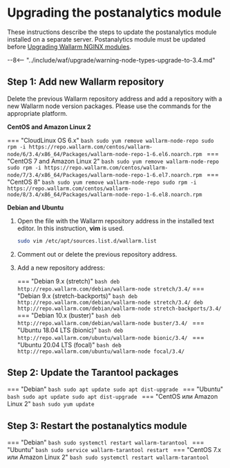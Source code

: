 [docs-module-update]:   nginx-modules.md

#   Upgrading the postanalytics module  

These instructions describe the steps to update the postanalytics module installed on a separate server. Postanalytics module must be updated before [Upgrading Wallarm NGINX modules][docs-module-update].

--8<-- "../include/waf/upgrade/warning-node-types-upgrade-to-3.4.md"

## Step 1: Add new Wallarm repository

Delete the previous Wallarm repository address and add a repository with a new Wallarm node version packages. Please use the commands for the appropriate platform.

**CentOS and Amazon Linux 2**

=== "CloudLinux OS 6.x"
    ```bash
    sudo yum remove wallarm-node-repo
    sudo rpm -i https://repo.wallarm.com/centos/wallarm-node/6/3.4/x86_64/Packages/wallarm-node-repo-1-6.el6.noarch.rpm
    ```
=== "CentOS 7 and Amazon Linux 2"
    ```bash
    sudo yum remove wallarm-node-repo
    sudo rpm -i https://repo.wallarm.com/centos/wallarm-node/7/3.4/x86_64/Packages/wallarm-node-repo-1-6.el7.noarch.rpm
    ```
=== "CentOS 8"
    ```bash
    sudo yum remove wallarm-node-repo
    sudo rpm -i https://repo.wallarm.com/centos/wallarm-node/8/3.4/x86_64/Packages/wallarm-node-repo-1-6.el8.noarch.rpm
    ```

**Debian and Ubuntu**

1. Open the file with the Wallarm repository address in the installed text editor. In this instruction, **vim** is used.

    ```bash
    sudo vim /etc/apt/sources.list.d/wallarm.list
    ```
2. Comment out or delete the previous repository address.
3. Add a new repository address:

    === "Debian 9.x (stretch)"
        ``` bash
        deb http://repo.wallarm.com/debian/wallarm-node stretch/3.4/
        ```
    === "Debian 9.x (stretch-backports)"
        ```bash
        deb http://repo.wallarm.com/debian/wallarm-node stretch/3.4/
        deb http://repo.wallarm.com/debian/wallarm-node stretch-backports/3.4/
        ```
    === "Debian 10.x (buster)"
        ```bash
        deb http://repo.wallarm.com/debian/wallarm-node buster/3.4/
        ```
    === "Ubuntu 18.04 LTS (bionic)"
        ```bash
        deb http://repo.wallarm.com/ubuntu/wallarm-node bionic/3.4/
        ```
    === "Ubuntu 20.04 LTS (focal)"
        ```bash
        deb http://repo.wallarm.com/ubuntu/wallarm-node focal/3.4/
        ```

## Step 2: Update the Tarantool packages

=== "Debian"
    ```bash
    sudo apt update
    sudo apt dist-upgrade
    ```
=== "Ubuntu"
    ```bash
    sudo apt update
    sudo apt dist-upgrade
    ```
=== "CentOS или Amazon Linux 2"
    ```bash
    sudo yum update
    ```

## Step 3: Restart the postanalytics module

=== "Debian"
    ```bash
    sudo systemctl restart wallarm-tarantool
    ```
=== "Ubuntu"
    ```bash
    sudo service wallarm-tarantool restart
    ```
=== "CentOS 7.x или Amazon Linux 2"
    ```bash
    sudo systemctl restart wallarm-tarantool
    ```
